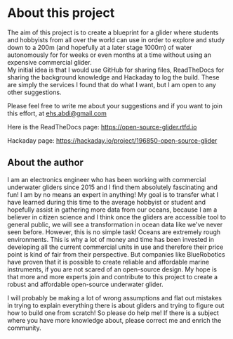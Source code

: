 About this project
===========================

The aim of this project is to create a blueprint for a glider where students and hobbyists from all over the world can use in order to explore and study down to a 200m (and hopefully at a later stage 1000m) of water autonomously for for weeks or even months at a time without using an expensive commercial glider.  
My initial idea is that I would use GitHub for sharing files, ReadTheDocs for sharing the background knowledge and Hackaday to log the build. These are simply the services I found that do what I want, but I am open to any other suggestions. 

Please feel free to write me about your suggestions and if you want to join this effort, at ehs.abdi@gmail.com

Here is the ReadTheDocs page: https://open-source-glider.rtfd.io

Hackaday page: https://hackaday.io/project/196850-open-source-glider

About the author
---------------------
I am an electronics engineer who has been working with commercial underwater gliders since 2015 and I find them absolutely fascinating and fun! I am by no means an expert in anything! My goal is to transfer what I have learned during this time to the average hobbyist or student and hopefully assist in gathering more data from our oceans, because I am a believer in citizen science and I think once the gliders are accessible tool to general public, we will see a transformation in ocean data like we've never seen before. However, this is no simple task! Oceans are extremely rough environments. This is why a lot of money and time has been invested in developing all the current commercial units in use and therefore their price point is kind of fair from their perspective. But companies like BlueRobotics have proven that it is possible to create reliable and affordable marine instruments, if you are not scared of an open-source design. My hope is that more and more experts join and contribute to this project to create a robust and affordable open-source underwater glider.

I will probably be making a lot of wrong assumptions and flat out mistakes in trying to explain everything there is about gliders and trying to figure out how to build one from scratch! So please do help me! If there is a subject where you have more knowledge about, please correct me and enrich the community. 
